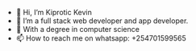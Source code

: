 - 👋 Hi, I’m Kiprotic Kevin
- 👀 I’m a full stack web developer and app developer. 
- 🌱 With a degree in computer science 
- 📫 How to reach me on whatsapp: +254701599565

<!---
Limohkevin/Limoh is a ✨ special ✨ repository because its `README.md` (this file) appears on your GitHub profile.
You can click the Preview link to take a look at your changes.
--->
